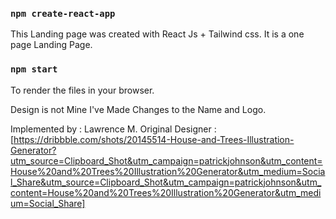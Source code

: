 
### `npm create-react-app`
This Landing page was created with React Js + Tailwind css.
It is a one page Landing Page.

### `npm start`
To render the files in your browser.

Design is not Mine I've Made Changes to the Name and Logo.

Implemented by : Lawrence M.
Original Designer : [https://dribbble.com/shots/20145514-House-and-Trees-Illustration-Generator?utm_source=Clipboard_Shot&utm_campaign=patrickjohnson&utm_content=House%20and%20Trees%20Illustration%20Generator&utm_medium=Social_Share&utm_source=Clipboard_Shot&utm_campaign=patrickjohnson&utm_content=House%20and%20Trees%20Illustration%20Generator&utm_medium=Social_Share]
